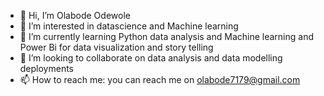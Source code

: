 - 👋 Hi, I’m Olabode Odewole
- 👀 I’m interested in datascience and Machine learning
- 🌱 I’m currently learning Python data analysis and Machine learning and Power Bi for data visualization and story telling
- 💞️ I’m looking to collaborate on data analysis and  data modelling deployments
- 📫 How to reach me: you can reach me on olabode7179@gmail.com

<!---
olabode51/olabode51 is a ✨ special ✨ repository because its `README.md` (this file) appears on your GitHub profile.
You can click the Preview link to take a look at your changes.
--->

